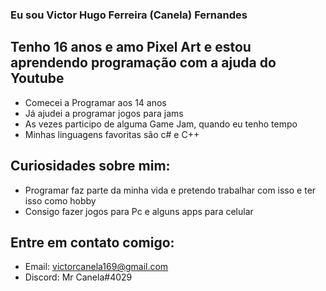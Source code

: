 ### Eu sou Victor Hugo Ferreira (Canela) Fernandes
## Tenho 16 anos e amo Pixel Art e estou aprendendo programação com a ajuda do Youtube
- Comecei a Programar aos 14 anos
- Já ajudei a programar jogos para jams
- As vezes participo de alguma Game Jam, quando eu tenho tempo
- Minhas linguagens favoritas são c# e C++

## Curiosidades sobre mim:
- Programar faz parte da minha vida e pretendo trabalhar com isso e ter isso como hobby
- Consigo fazer jogos para Pc e alguns apps para celular

## Entre em contato comigo: 
- Email: victorcanela169@gmail.com
- Discord: Mr Canela#4029
